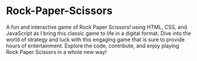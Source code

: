 # Rock-Paper-Scissors
A fun and interactive game of Rock Paper Scissors! using  HTML, CSS, and JavaScript as I bring this classic game to life in a digital format. Dive into the world of strategy and luck with this engaging game that is sure to provide hours of entertainment. Explore the code, contribute, and enjoy playing Rock Paper Scissors in a whole new way!
